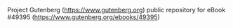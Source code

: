 Project Gutenberg (https://www.gutenberg.org) public repository for eBook #49395 (https://www.gutenberg.org/ebooks/49395)
